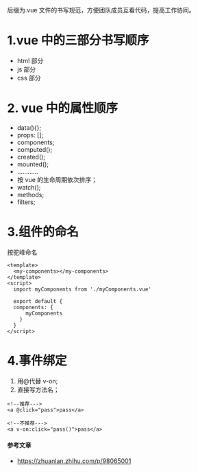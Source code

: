 后缀为.vue 文件的书写规范，方便团队成员互看代码，提高工作协同。

# 1.vue 中的三部分书写顺序

- html <template></template>部分
- js <script></script>部分
- css <style></style>部分

# 2. vue 中的属性顺序

- data(){};
- props: [];
- components;
- computed();
- created();
- mounted();
- …………
- 按 vue 的生命周期依次排序；
- watch();
- methods;
- filters;

# 3.组件的命名

按驼峰命名

```
<template>
  <my-components></my-components>
</template>
<script>
  import myComponents from './myComponents.vue'

  export default {
  components: {
  	  myComponents
    }
  }
</script>
```

# 4.事件绑定

1. 用@代替 v-on;
2. 直接写方法名；

```
<!--推荐--->
<a @click="pass">pass</a>
```

```
<!--不推荐--->
<a v-on:click="pass()">pass</a>
```

#### 参考文章

- https://zhuanlan.zhihu.com/p/98065001
